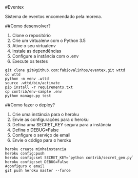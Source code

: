 #Eventex

Sistema de eventos encomendado pela morena.

##Como desenvolver?

1. Clone o repositório
2. Crie um virtualenv com o Python 3.5
3. Ative o seu virtualenv
4. Instale as dependências
5. Configure a instância com o .env
6. Execute os testes

```console
git clone git@github.com:fabiovalinhos/eventex.git wttd
cd wttd
python -m venv .wttd
source .wttd/bin/activate
pip install -r requirements.txt
cp contrib/env-sample .env
python manage.py test

```

##Como fazer o deploy?

1. Crie uma instância para o heroku
2. Envie as configurações para o heroku
3. Defina uma SECRET_KEY segura para a instância
4. Defina o DEBUG=False
5. Configure o serviço de email
6. Envie o código para o heroku

```console
heroku create minhainstancia
heroku config:push
heroku config:set SECRET_KEY=`python contrib/secret_gen.py`
heroku config:set DEBUG=False
#configuro o email
git push heroku master --force
```
